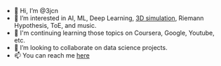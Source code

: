 - 👋 Hi, I’m @3jcn
- 👀 I’m interested in AI, ML, Deep Learning, [3D simulation](https://www.new3jcn.com/simulation.html), Riemann Hypothesis, ToE, and music.
- 🌱 I'm continuing learning those topics on Coursera, Google, Youtube, etc.
- 💞️ I’m looking to collaborate on data science projects.
- 📫 You can reach me [here](https://www.3jcn.com/contact.html)

<!---
3jcn/3jcn is a ✨ special ✨ repository because its `README.md` (this file) appears on your GitHub profile.
You can click the Preview link to take a look at your changes.
--->
